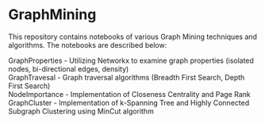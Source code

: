 # GraphMining
This repository contains notebooks of various Graph Mining techniques and algorithms.  The notebooks are described below:

GraphProperties - Utilizing Networkx to examine graph properties (isolated nodes, bi-directional edges, density)<br/>
GraphTravesal - Graph traversal algorithms (Breadth First Search, Depth First Search)<br/>
NodeImportance - Implementation of Closeness Centrality and Page Rank<br/>
GraphCluster - Implementation of k-Spanning Tree and Highly Connected Subgraph Clustering using MinCut algorithm <br/>
